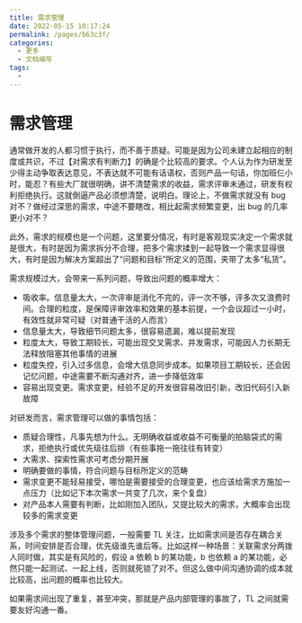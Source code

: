 ```yaml
---
title: 需求管理
date: 2022-05-15 10:17:24
permalink: /pages/b63c3f/
categories:
  - 更多
  - 文档编写
tags:
  - 
---
```


# 需求管理

通常做开发的人都习惯于执行，而不善于质疑。可能是因为公司未建立起相应的制度或共识，不过【对需求有判断力】的确是个比较高的要求。个人认为作为研发至少得主动争取表达意见，不表达就不可能有话语权，否则产品一句话，你加班仨小时，能忍？有些大厂就很明确，讲不清楚需求的收益，需求评审未通过，研发有权利拒绝执行。这就倒逼产品必须想清楚，说明白。理论上，不做需求就没有 bug 对不？做经过深思的需求，中途不要瞎改，相比起需求频繁变更，出 bug 的几率更小对不？

此外，需求的规模也是一个问题，这里要分情况，有时是客观现实决定一个需求就是很大，有时是因为需求拆分不合理，把多个需求揉到一起导致一个需求显得很大，有时是因为解决方案超出了“问题和目标”所定义的范围，夹带了太多“私货”。

需求规模过大，会带来一系列问题，导致出问题的概率增大：

- 吸收率。信息量太大，一次评审是消化不完的，评一次不够，评多次又浪费时间。合理的粒度，是保障评审效率和效果的基本前提，一个会议超过一小时，有效性就非常可疑（对普通干活的人而言）
- 信息量太大，导致细节问题太多，很容易遗漏，难以提前发现
- 粒度太大，导致工期较长，可能出现交叉需求、并发需求，可能因人力长期无法释放阻塞其他事情的进展
- 粒度失控，引入过多信息，会增大信息同步成本。如果项目工期较长，还会因记忆问题，中途需要不断沟通对齐，进一步降低效率
- 容易出现变更。需求变更，经验不足的开发很容易改旧引新，改旧代码引入新故障

对研发而言，需求管理可以做的事情包括：

- 质疑合理性，凡事先想为什么。无明确收益或收益不可衡量的拍脑袋式的需求，拒绝执行或优先级往后排（有些事拖一拖往往有转变）
- 大需求、探索性需求可考虑分期开展
- 明确要做的事情，符合问题与目标所定义的范畴
- 需求变更不能轻易接受，哪怕是需要接受的合理变更，也应该给需求方施加一点压力（比如记下本次需求一共变了几次，来个复盘）
- 对产品本人需要有判断，比如刚加入团队，又提比较大的需求，大概率会出现较多的需求变更

涉及多个需求的整体管理问题，一般需要 TL 关注，比如需求间是否存在耦合关系，时间安排是否合理，优先级谁先谁后等。比如这样一种场景：关联需求分两拨人同时做，其实是有风险的，假设 a 依赖 b 的某功能，b 也依赖 a 的某功能，必然只能一起测试、一起上线，否则就死锁了对不。但这么做中间沟通协调的成本就比较高，出问题的概率也比较大。

如果需求间出现了重复，甚至冲突，那就是产品内部管理的事故了，TL 之间就需要友好沟通一番。
